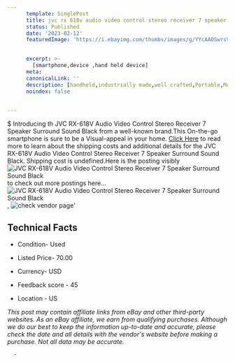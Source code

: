 ```yaml
---
      template: SinglePost
      title: jvc rx 618v audio video control stereo receiver 7 speaker surround sound black
      status: Published
      date: '2023-02-12'
      featuredImage: 'https://i.ebayimg.com/thumbs/images/g/YYcAAOSwrsVi1brh/s-l225.jpg'
       

      excerpt: >-
        [smartphone,device ,hand held device]
      meta:
      canonicalLink: ''
      description: [handheld,industrially made,well crafted,Portable,Mobile,Compact,Convenient,Lightweight,Maneuverable,Man-portable,Miniature,Carriable,Hand-held,Light,Holdable,Transportable,Mobile device,Pocket-sized,On-the-go,Wireless,Cordless,Compact size,Convenient size, smartphone,device ,hand held device]
      noindex: false
      

---
```

$
      Introducing th JVC RX-618V Audio Video Control Stereo Receiver 7 Speaker Surround Sound Black from a well-known brand.This On-the-go smartphone is sure to be a Visual-appeal in your home. [Click Here](https://www.ebay.com/itm/334506976879?hash=item4de22b666f%3Ag%3AYYcAAOSwrsVi1brh&mkevt=1&mkcid=1&mkrid=711-53200-19255-0&campid=%253CePNCampaignId%253E&customid=%253CreferenceId%253E&toolid=10049) to read more to learn about the shipping costs and additional details for the JVC RX-618V Audio Video Control Stereo Receiver 7 Speaker Surround Sound Black. Shipping cost is undefined.Here is the posting visibly ![JVC RX-618V Audio Video Control Stereo Receiver 7 Speaker Surround Sound Black](https://i.ebayimg.com/thumbs/images/g/YYcAAOSwrsVi1brh/s-l225.jpg) to check out more postings here... ![JVC RX-618V Audio Video Control Stereo Receiver 7 Speaker Surround Sound Black](https://i.ebayimg.com/images/g/YYcAAOSwrsVi1brh/s-l1600.jpg), ![check vendor page](https://origin-galleryplus.ebayimg.com/ws/web/334506976879_2_0_1/225x225.jpg,https://origin-galleryplus.ebayimg.com/ws/web/334506976879_3_0_1/225x225.jpg,https://origin-galleryplus.ebayimg.com/ws/web/334506976879_4_0_1/225x225.jpg,https://origin-galleryplus.ebayimg.com/ws/web/334506976879_5_0_1/225x225.jpg)'

      

 ## Technical Facts 



     
      

 - Condition- Used 


      

 - Listed Price- 70.00 


      

 - Currency- USD 


      

 - Feedback score - 45 


      

 - Location - US 


      
      

 *_This post may contain affiliate links from eBay and other third-party websites. As an eBay affiliate, we earn from qualifying purchases. Although we do our best to keep the information up-to-date and accurate, please check the date and all details with the vendor's website before making a purchase. Not all data may be accurate._*




      -

